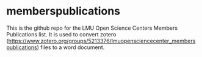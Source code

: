 # memberspublications

This is the github repo for the LMU Open Science Centers Members Publications list. 
It is used to convert zotero (https://www.zotero.org/groups/5213376/lmuopensciencecenter_memberspublications) files to a word document.
